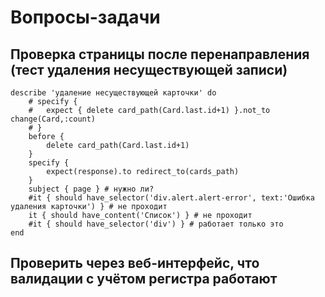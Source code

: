 Вопросы-задачи
==============

Проверка страницы после перенаправления (тест удаления несуществующей записи)
-----------------------------------------------------------------------------

	describe 'удаление несуществующей карточки' do
		# specify { 
		# 	expect { delete card_path(Card.last.id+1) }.not_to change(Card,:count) 
		# }
		before {
			delete card_path(Card.last.id+1)
		}
		specify {
			expect(response).to redirect_to(cards_path)
		}
		subject { page } # нужно ли?
		#it { should have_selector('div.alert.alert-error', text:'Ошибка удаления карточки') } # не проходит
		it { should have_content('Список') } # не проходит
		#it { should have_selector('div') } # работает только это
	end

Проверить через веб-интерфейс, что валидации с учётом регистра работают
-----------------------------------------------------------------------

